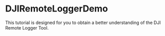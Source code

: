 # DJIRemoteLoggerDemo
This tutorial is designed for you to obtain a better understanding of the DJI Remote Logger Tool.

